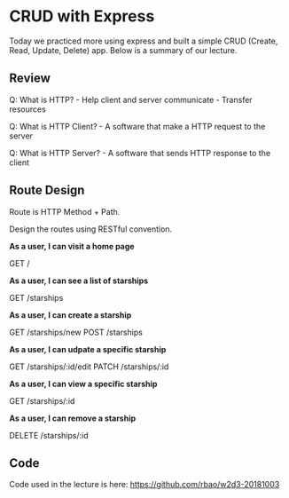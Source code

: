 # CRUD with Express

Today we practiced more using express and built a simple CRUD (Create, Read, Update, Delete) app. Below is a summary of our lecture.

## Review

Q: What is HTTP? - Help client and server communicate - Transfer resources

Q: What is HTTP Client? - A software that make a HTTP request to the server

Q: What is HTTP Server? - A software that sends HTTP response to the client

## Route Design

Route is HTTP Method + Path.

Design the routes using RESTful convention.

**As a user, I can visit a home page**

GET /

**As a user, I can see a list of starships**

GET /starships

**As a user, I can create a starship**

GET /starships/new POST /starships

**As a user, I can udpate a specific starship**

GET /starships/:id/edit PATCH /starships/:id

**As a user, I can view a specific starship**

GET /starships/:id

**As a user, I can remove a starship**

DELETE /starships/:id

## Code

Code used in the lecture is here: https://github.com/rbao/w2d3-20181003

